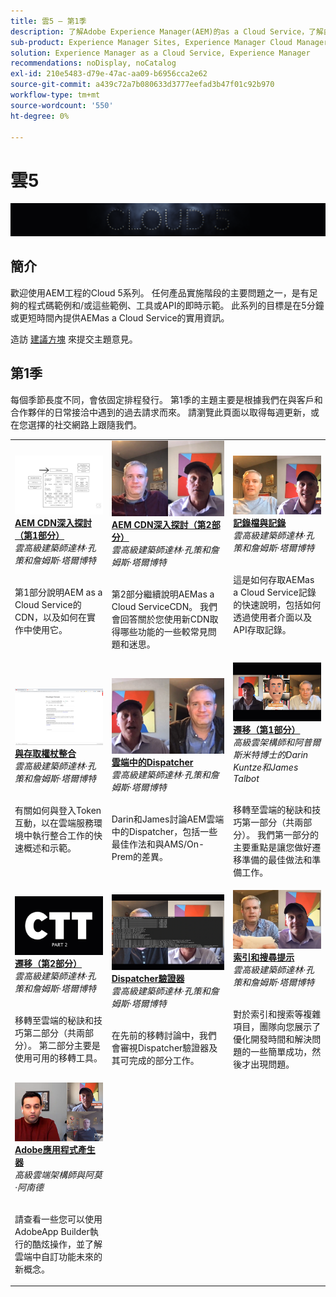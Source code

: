 ```yaml
---
title: 雲5 — 第1季
description: 了解Adobe Experience Manager(AEM)的as a Cloud Service，了解由Adobe自己的專業工程師負責建置，以及由專家服務負責提供。
sub-product: Experience Manager Sites, Experience Manager Cloud Manager, Experience Manager Assets
solution: Experience Manager as a Cloud Service, Experience Manager
recommendations: noDisplay, noCatalog
exl-id: 210e5483-d79e-47ac-aa09-b6956cca2e62
source-git-commit: a439c72a7b080633d3777eefad3b47f01c92b970
workflow-type: tm+mt
source-wordcount: '550'
ht-degree: 0%

---
```


# 雲5

![AEM Experts系列](./imgs/masthead.png)

## 簡介

歡迎使用AEM工程的Cloud 5系列。 任何產品實施階段的主要問題之一，是有足夠的程式碼範例和/或這些範例、工具或API的即時示範。 此系列的目標是在5分鐘或更短時間內提供AEMas a Cloud Service的實用資訊。

造訪 [建議方塊](https://forms.office.com/r/74P5Xz4UH0) 來提交主題意見。

## 第1季

每個季節長度不同，會依固定排程發行。 第1季的主題主要是根據我們在與客戶和合作夥伴的日常接洽中遇到的過去請求而來。 請瀏覽此頁面以取得每週更新，或在您選擇的社交網路上跟隨我們。

<table>
  <tr>
   <td>
      <a href="./cloud5-aem-cdn-part1.md">
      <img alt="AEM CDN第1部分" src="./imgs/001-thumb.png"/>
      </a>
      <div>
         <a href="./cloud5-aem-cdn-part1.md"><strong>AEM CDN深入探討（第1部分）</strong></a>         
         <br/><em>雲高級建築師達林·孔策和詹姆斯·塔爾博特</em>
      </div>
      <p>
        <br/>
         第1部分說明AEM as a Cloud Service的CDN，以及如何在實作中使用它。
      </p>
     </td>   
     <td>
      <a href="./cloud5-aem-cdn-part2.md">
         <img alt="AEM CDN第2部分" src="./imgs/002-thumb.png"/>
      </a>
      <div>
         <a href="./cloud5-aem-cdn-part2.md"><strong>AEM CDN深入探討（第2部分）</strong></a>
         <br/><em>雲高級建築師達林·孔策和詹姆斯·塔爾博特</em>
      </div>
      <p>
        <br/>
         第2部分繼續說明AEMas a Cloud ServiceCDN。 我們會回答關於您使用新CDN取得哪些功能的一些較常見問題和迷思。
      </p>
   </td>
     <td>
        <a href="./cloud5-aem-log-files.md">
            <img alt="記錄檔與記錄" src="./imgs/003-thumb.png"/>
        </a>
      <div>
         <a href="./cloud5-aem-log-files.md"><strong>記錄檔與記錄</strong></a>
         <br/><em>雲高級建築師達林·孔策和詹姆斯·塔爾博特</em>
      </div>
      <p>
        <br/>
         這是如何存取AEMas a Cloud Service記錄的快速說明，包括如何透過使用者介面以及API存取記錄。
      </p>
   </td> 
  </tr>
  <tr>
   <td>
        <a href="./cloud5-getting-login-token-integrations.md">
            <img alt="存取權杖" src="./imgs/004-thumb.png"/>
        </a>
      <div>
        <a href="./cloud5-getting-login-token-integrations.md"><strong>與存取權杖整合</strong></a>        
         <br/><em>雲高級建築師達林·孔策和詹姆斯·塔爾博特</em>
      </div>
      <p>
        <br/>
         有關如何與登入Token互動，以在雲端服務環境中執行整合工作的快速概述和示範。
      </p>
     </td>   
     <td>
      <a href="./cloud5-aem-dispatcher-cloud.md">
      <img alt="雲端中的 Dispatcher" src="./imgs/005-thumb.png"/>
       </a>  
      <div>
        <a href="./cloud5-aem-dispatcher-cloud.md"><strong>雲端中的Dispatcher</strong></a>
         <br/><em>雲高級建築師達林·孔策和詹姆斯·塔爾博特</em>
      </div>
      <p>
        <br/>
        Darin和James討論AEM雲端中的Dispatcher，包括一些最佳作法和與AMS/On-Prem的差異。 
      </p>
   </td>
     <td>
        <a href="./cloud5-aem-content-migration-part-1.md">
            <img alt="遷移（第1部分）" src="./imgs/006-thumb.png"/>
        </a>
      <div>
         <a href="./cloud5-aem-content-migration-part-1.md"><strong>遷移（第1部分）</strong></a>
         <br/><em>高級雲架構師和阿普爾斯米特博士的Darin Kuntze和James Talbot</em>
      </div>
      <p>
        <br/>
         移轉至雲端的秘訣和技巧第一部分（共兩部分）。 我們第一部分的主要重點是讓您做好遷移準備的最佳做法和準備工作。
      </p>
   </td> 
  </tr>
<tr>
   <td>
        <a href="./cloud5-aem-content-migration-part-2.md">
            <img alt="遷移（第2部分）" src="./imgs/007-thumb.png"/>
        </a>
      <div>
        <a href="./cloud5-aem-content-migration-part-2.md"><strong>遷移（第2部分）</strong></a>     
         <br/><em>雲高級建築師達林·孔策和詹姆斯·塔爾博特</em>
      </div>
      <p>
        <br/>
         移轉至雲端的秘訣和技巧第二部分（共兩部分）。 第二部分主要是使用可用的移轉工具。
      </p>
     </td>   
     <td>
        <a href="./cloud5-aem-dispatcher-validator.md">
            <img alt="Dispatcher驗證器" src="./imgs/008-thumb.png"/>
        </a>
      <div>
         <a href="./cloud5-aem-dispatcher-validator.md"><strong>Dispatcher驗證器</strong></a>
         <br/><em>雲高級建築師達林·孔策和詹姆斯·塔爾博特</em>
      </div>
      <p>
        <br/>
         在先前的移轉討論中，我們會審視Dispatcher驗證器及其可完成的部分工作。
      </p>
   </td>
     <td>
        <a href="./cloud5-aem-search-and-indexing.md">
            <img alt="索引和搜尋提示" src="./imgs/009-thumb.png"/>
        </a>
      <div>
         <a href="./cloud5-aem-search-and-indexing.md"><strong>索引和搜尋提示</strong></a>
         <br/><em>雲高級建築師達林·孔策和詹姆斯·塔爾博特</em>
      </div>
      <p>
        <br/>
         對於索引和搜索等複雜項目，團隊向您展示了優化開發時間和解決問題的一些簡單成功，然後才出現問題。
      </p>
   </td> 
  </tr>
    <tr>
        <td>
            <a href="./cloud5-adobe-app-builder.md">
                <img alt="Adobe應用程式產生器" src="./imgs/010-thumb.png"/>
            </a>
            <div>
                <a href="./cloud5-adobe-app-builder.md"><strong>Adobe應用程式產生器</strong></a><br/>        
                <em>高級雲端架構師與阿莫·阿南德</em>
            </div>
            <p><br/>
                請查看一些您可以使用AdobeApp Builder執行的酷炫操作，並了解雲端中自訂功能未來的新概念。
            </p>
        </td>
        <td></td>
        <td></td>
    </tr>
</table>